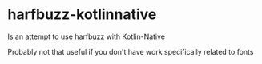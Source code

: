 # harfbuzz-kotlinnative

Is an attempt to use harfbuzz with Kotlin-Native

Probably not that useful if you don't have work specifically related to fonts
